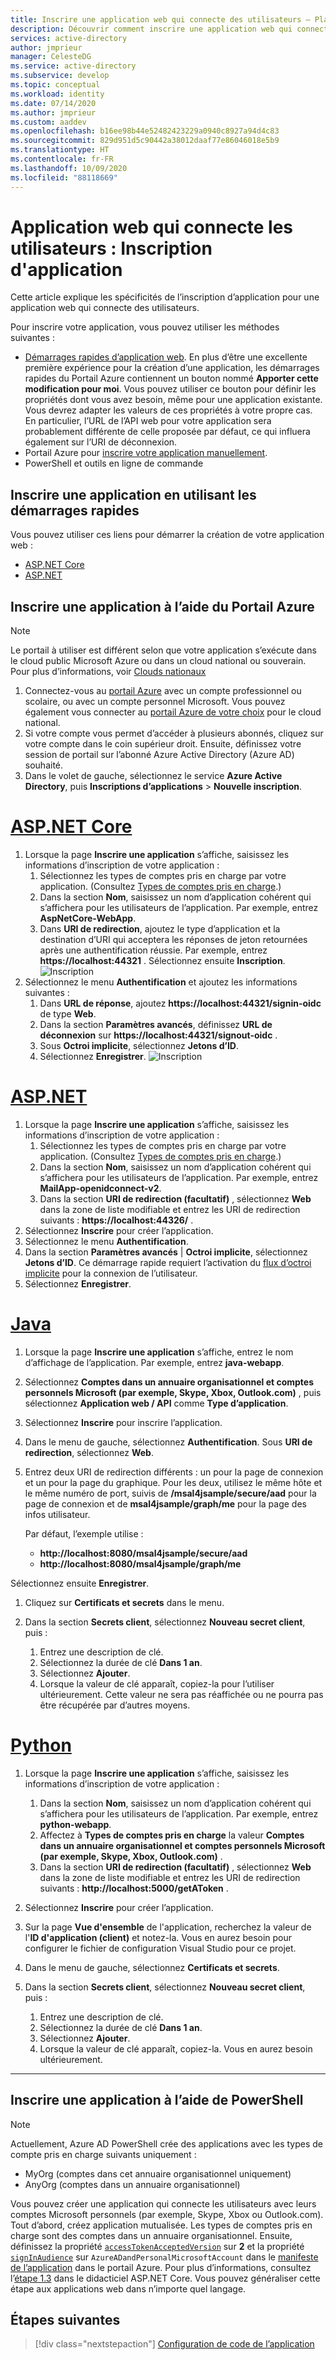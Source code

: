```yaml
---
title: Inscrire une application web qui connecte des utilisateurs – Plateforme d’identités Microsoft | Azure
description: Découvrir comment inscrire une application web qui connecte des utilisateurs
services: active-directory
author: jmprieur
manager: CelesteDG
ms.service: active-directory
ms.subservice: develop
ms.topic: conceptual
ms.workload: identity
ms.date: 07/14/2020
ms.author: jmprieur
ms.custom: aaddev
ms.openlocfilehash: b16ee98b44e52482423229a0940c8927a94d4c83
ms.sourcegitcommit: 829d951d5c90442a38012daaf77e86046018e5b9
ms.translationtype: HT
ms.contentlocale: fr-FR
ms.lasthandoff: 10/09/2020
ms.locfileid: "88118669"
---
```

# <a name="web-app-that-signs-in-users-app-registration"></a>Application web qui connecte les utilisateurs : Inscription d'application

Cette article explique les spécificités de l’inscription d’application pour une application web qui connecte des utilisateurs.

Pour inscrire votre application, vous pouvez utiliser les méthodes suivantes :

- [Démarrages rapides d’application web](#register-an-app-by-using-the-quickstarts). En plus d’être une excellente première expérience pour la création d’une application, les démarrages rapides du Portail Azure contiennent un bouton nommé **Apporter cette modification pour moi**. Vous pouvez utiliser ce bouton pour définir les propriétés dont vous avez besoin, même pour une application existante. Vous devrez adapter les valeurs de ces propriétés à votre propre cas. En particulier, l’URL de l’API web pour votre application sera probablement différente de celle proposée par défaut, ce qui influera également sur l’URI de déconnexion.
- Portail Azure pour [inscrire votre application manuellement](#register-an-app-by-using-the-azure-portal).
- PowerShell et outils en ligne de commande

## <a name="register-an-app-by-using-the-quickstarts"></a>Inscrire une application en utilisant les démarrages rapides

Vous pouvez utiliser ces liens pour démarrer la création de votre application web :

- [ASP.NET Core](https://aka.ms/aspnetcore2-1-aad-quickstart-v2)
- [ASP.NET](https://ms.portal.azure.com/#blade/Microsoft_AAD_RegisteredApps/applicationsListBlade/quickStartType/AspNetWebAppQuickstartPage/sourceType/docs)

## <a name="register-an-app-by-using-the-azure-portal"></a>Inscrire une application à l’aide du Portail Azure

> [!NOTE]
> Le portail à utiliser est différent selon que votre application s’exécute dans le cloud public Microsoft Azure ou dans un cloud national ou souverain. Pour plus d’informations, voir [Clouds nationaux](./authentication-national-cloud.md#app-registration-endpoints)


1. Connectez-vous au [portail Azure](https://portal.azure.com) avec un compte professionnel ou scolaire, ou avec un compte personnel Microsoft. Vous pouvez également vous connecter au [portail Azure de votre choix](./authentication-national-cloud.md#app-registration-endpoints) pour le cloud national.
2. Si votre compte vous permet d’accéder à plusieurs abonnés, cliquez sur votre compte dans le coin supérieur droit. Ensuite, définissez votre session de portail sur l’abonné Azure Active Directory (Azure AD) souhaité.
3. Dans le volet de gauche, sélectionnez le service **Azure Active Directory**, puis **Inscriptions d’applications** > **Nouvelle inscription**.

# <a name="aspnet-core"></a>[ASP.NET Core](#tab/aspnetcore)

1. Lorsque la page **Inscrire une application** s’affiche, saisissez les informations d’inscription de votre application :
   1. Sélectionnez les types de comptes pris en charge par votre application. (Consultez [Types de comptes pris en charge](./v2-supported-account-types.md).)
   1. Dans la section **Nom**, saisissez un nom d’application cohérent qui s’affichera pour les utilisateurs de l’application. Par exemple, entrez **AspNetCore-WebApp**.
   1. Dans **URI de redirection**, ajoutez le type d’application et la destination d’URI qui acceptera les réponses de jeton retournées après une authentification réussie. Par exemple, entrez **https://localhost:44321** . Sélectionnez ensuite **Inscription**.
   ![Inscription](media/scenario-webapp/scenario-webapp-app-registration-1.png)
1. Sélectionnez le menu **Authentification** et ajoutez les informations suivantes :
   1. Dans **URL de réponse**, ajoutez **https://localhost:44321/signin-oidc** de type **Web**.
   1. Dans la section **Paramètres avancés**, définissez **URL de déconnexion** sur **https://localhost:44321/signout-oidc** .
   1. Sous **Octroi implicite**, sélectionnez **Jetons d’ID**.
   1. Sélectionnez **Enregistrer**.
  ![Inscription](media/scenario-webapp/scenario-webapp-app-registration-2.png)
 
# <a name="aspnet"></a>[ASP.NET](#tab/aspnet)

1. Lorsque la page **Inscrire une application** s’affiche, saisissez les informations d’inscription de votre application :
   1. Sélectionnez les types de comptes pris en charge par votre application. (Consultez [Types de comptes pris en charge](./v2-supported-account-types.md).)
   1. Dans la section **Nom**, saisissez un nom d’application cohérent qui s’affichera pour les utilisateurs de l’application. Par exemple, entrez **MailApp-openidconnect-v2**.
   1. Dans la section **URI de redirection (facultatif)** , sélectionnez **Web** dans la zone de liste modifiable et entrez les URI de redirection suivants : **https://localhost:44326/** .
1. Sélectionnez **Inscrire** pour créer l’application.
1. Sélectionnez le menu **Authentification**.
1. Dans la section **Paramètres avancés** |  **Octroi implicite**, sélectionnez **Jetons d’ID**. Ce démarrage rapide requiert l’activation du [flux d’octroi implicite](v2-oauth2-implicit-grant-flow.md) pour la connexion de l’utilisateur.
1. Sélectionnez **Enregistrer**.

# <a name="java"></a>[Java](#tab/java)

1. Lorsque la page **Inscrire une application** s’affiche, entrez le nom d’affichage de l’application. Par exemple, entrez **java-webapp**.
1. Sélectionnez **Comptes dans un annuaire organisationnel et comptes personnels Microsoft (par exemple, Skype, Xbox, Outlook.com)** , puis sélectionnez **Application web / API** comme **Type d’application**.
1. Sélectionnez **Inscrire** pour inscrire l’application.
1. Dans le menu de gauche, sélectionnez **Authentification**. Sous **URI de redirection**, sélectionnez **Web**.

1. Entrez deux URI de redirection différents : un pour la page de connexion et un pour la page du graphique. Pour les deux, utilisez le même hôte et le même numéro de port, suivis de **/msal4jsample/secure/aad** pour la page de connexion et de **msal4jsample/graph/me** pour la page des infos utilisateur.

   Par défaut, l’exemple utilise :

   - **http://localhost:8080/msal4jsample/secure/aad**
   - **http://localhost:8080/msal4jsample/graph/me**

  Sélectionnez ensuite **Enregistrer**.

1. Cliquez sur **Certificats et secrets** dans le menu.
1. Dans la section **Secrets client**, sélectionnez **Nouveau secret client**, puis :

   1. Entrez une description de clé.
   1. Sélectionnez la durée de clé **Dans 1 an**.
   1. Sélectionnez **Ajouter**.
   1. Lorsque la valeur de clé apparaît, copiez-la pour l’utiliser ultérieurement. Cette valeur ne sera pas réaffichée ou ne pourra pas être récupérée par d’autres moyens.

# <a name="python"></a>[Python](#tab/python)

1. Lorsque la page **Inscrire une application** s’affiche, saisissez les informations d’inscription de votre application :
   1. Dans la section **Nom**, saisissez un nom d’application cohérent qui s’affichera pour les utilisateurs de l’application. Par exemple, entrez **python-webapp**.
   1. Affectez à **Types de comptes pris en charge** la valeur **Comptes dans un annuaire organisationnel et comptes personnels Microsoft (par exemple, Skype, Xbox, Outlook.com)** .
   1. Dans la section **URI de redirection (facultatif)** , sélectionnez **Web** dans la zone de liste modifiable et entrez les URI de redirection suivants : **http://localhost:5000/getAToken** .
1. Sélectionnez **Inscrire** pour créer l’application.
1. Sur la page **Vue d'ensemble** de l'application, recherchez la valeur de l'**ID d'application (client)** et notez-la. Vous en aurez besoin pour configurer le fichier de configuration Visual Studio pour ce projet.
1. Dans le menu de gauche, sélectionnez **Certificats et secrets**.
1. Dans la section **Secrets client**, sélectionnez **Nouveau secret client**, puis :

   1. Entrez une description de clé.
   1. Sélectionnez la durée de clé **Dans 1 an**.
   1. Sélectionnez **Ajouter**.
   1. Lorsque la valeur de clé apparaît, copiez-la. Vous en aurez besoin ultérieurement.
---

## <a name="register-an-app-by-using-powershell"></a>Inscrire une application à l’aide de PowerShell

> [!NOTE]
> Actuellement, Azure AD PowerShell crée des applications avec les types de compte pris en charge suivants uniquement :
>
> - MyOrg (comptes dans cet annuaire organisationnel uniquement)
> - AnyOrg (comptes dans un annuaire organisationnel)
>
> Vous pouvez créer une application qui connecte les utilisateurs avec leurs comptes Microsoft personnels (par exemple, Skype, Xbox ou Outlook.com). Tout d’abord, créez application mutualisée. Les types de comptes pris en charge sont des comptes dans un annuaire organisationnel. Ensuite, définissez la propriété [`accessTokenAcceptedVersion`](./reference-app-manifest.md#accesstokenacceptedversion-attribute) sur **2** et la propriété [`signInAudience`](./reference-app-manifest.md#signinaudience-attribute) sur `AzureADandPersonalMicrosoftAccount` dans le [manifeste de l’application](./reference-app-manifest.md) dans le portail Azure. Pour plus d’informations, consultez l’[étape 1.3](https://github.com/Azure-Samples/active-directory-aspnetcore-webapp-openidconnect-v2/tree/master/1-WebApp-OIDC/1-3-AnyOrgOrPersonal#step-1-register-the-sample-with-your-azure-ad-tenant) dans le didacticiel ASP.NET Core. Vous pouvez généraliser cette étape aux applications web dans n’importe quel langage.

## <a name="next-steps"></a>Étapes suivantes

> [!div class="nextstepaction"]
> [Configuration de code de l’application](scenario-web-app-sign-user-app-configuration.md)